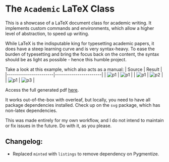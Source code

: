 # The `Academic` LaTeX Class
This is a showcase of a LaTeX document class for academic writing. It implements custom commands and environments, which allow a higher level of abstraction, to speed up writing.

While LaTeX is the indisputable king for typesetting academic papers, it does have a steep learning curve and is very syntax-heavy. To ease the burden of typesetting and bring the focus back on the content, the syntax should be as light as possible - hence this humble project.

Take a look at this example, which also acts as a manual:
| Source                | Result                |
|-----------------------|-----------------------|
| ![p1](figures/s1.png) | ![p1](figures/p1.png) |
| ![p1](figures/s2.png) | ![p2](figures/p2.png) |
| ![p1](figures/s3.png) | ![p3](figures/p3.png) |

Access the full generated pdf [here](main.pdf).

It works out-of-the-box with overleaf, but locally, you need to have all package dependencies installed. Check up on the `svg` package, which has non-latex dependencies.

This was made entirely for my own workflow, and I do not intend to maintain or fix issues in the future. Do with it, as you please.

## Changelog:
- Replaced `minted` with `listings` to remove dependency on Pygmentize.
